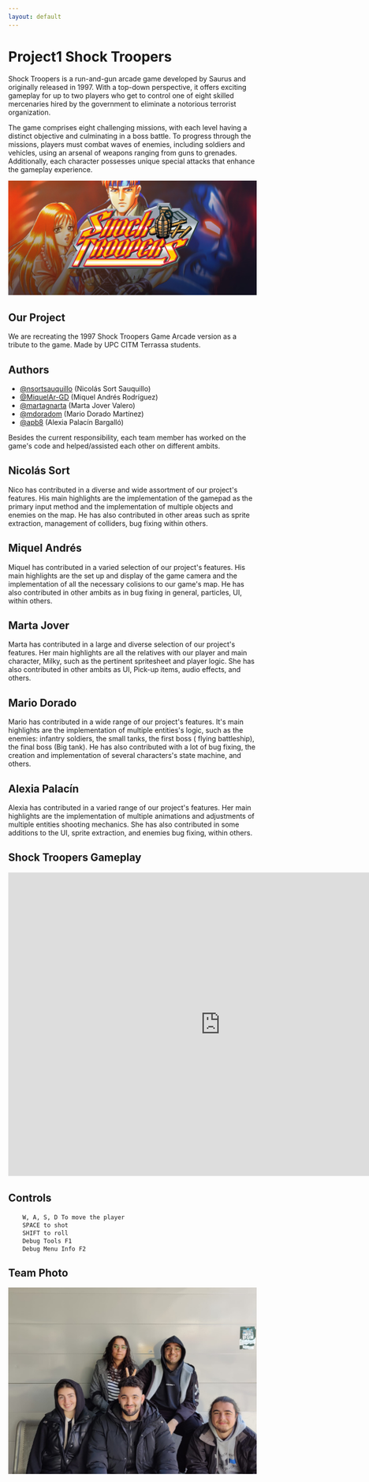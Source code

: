 ```yaml
---
layout: default
---
```


# Project1 Shock Troopers

Shock Troopers is a run-and-gun arcade game developed by Saurus and originally released in 1997. With a top-down perspective, it offers exciting gameplay for up to two players who get to control one of eight skilled mercenaries hired by the government to eliminate a notorious terrorist organization.

The game comprises eight challenging missions, with each level having a distinct objective and culminating in a boss battle. To progress through the missions, players must combat waves of enemies, including soldiers and vehicles, using an arsenal of weapons ranging from guns to grenades. Additionally, each character possesses unique special attacks that enhance the gameplay experience.

![](img/shock_troopers.jpg)

## Our Project

We are recreating the 1997 Shock Troopers Game Arcade version as a tribute to the game. Made by UPC CITM Terrassa students.

## Authors

- [@nsortsauquillo](https://www.github.com/nsortsauquillo) (Nicolás Sort Sauquillo)
- [@MiquelAr-GD](https://www.github.com/MiquelAr-GD)       (Miquel Andrés Rodríguez)
- [@martagnarta](https://www.github.com/martagnarta)       (Marta Jover Valero)
- [@mdoradom](https://www.github.com/mdoradom)             (Mario Dorado Martínez)
- [@apb8](https://www.github.com/apb8)                     (Alexia Palacín Bargalló)

Besides the current responsibility, each team member has worked on the game's code and helped/assisted each other on different ambits.

## Nicolás Sort 

Nico has contributed in a diverse and wide assortment of our project's features. His main highlights are the implementation of the gamepad as the primary input method and the implementation of multiple objects and enemies on the map. He has also contributed in other areas such as sprite extraction, management of colliders, bug fixing within others.

## Miquel Andrés

Miquel has contributed in a varied selection of our project's features. His main highlights are the set up and display of the game camera and the implementation of all the necessary colisions to our game's map. He has also contributed in other ambits as in bug fixing in general,  particles, UI, within others.

## Marta Jover

Marta has contributed in a large and diverse selection of our project's features. Her main highlights are all the relatives with our player and main character, Milky, such as the pertinent spritesheet and player logic. She has also contributed in other ambits as UI, Pick-up items, audio effects, and others.

## Mario Dorado

Mario has contributed in a wide range of our project's features. It's main highlights are the implementation of multiple entities's logic, such as the enemies: infantry soldiers, the small tanks, the first boss ( flying battleship), the final boss (Big tank). He has also contributed with a lot of bug fixing, the creation and implementation of several characters's state machine, and others. 

## Alexia Palacín

Alexia has contributed in a varied range of our project's features. Her main highlights are the implementation of multiple animations and adjustments of multiple entities shooting mechanics. She has also contributed in some additions to the UI, sprite extraction, and enemies bug fixing, within others.


## Shock Troopers Gameplay

<iframe width="860" height="615" src="https://www.youtube.com/embed/DSSk5Oo9IO0" title="YouTube video player" frameborder="0" allow="accelerometer; autoplay; clipboard-write; encrypted-media; gyroscope; picture-in-picture; web-share" allowfullscreen></iframe>

## Controls

```
    W, A, S, D To move the player
    SPACE to shot
    SHIFT to roll
    Debug Tools F1
    Debug Menu Info F2
```

## Team Photo

![](img/teamphoto.jpeg)
